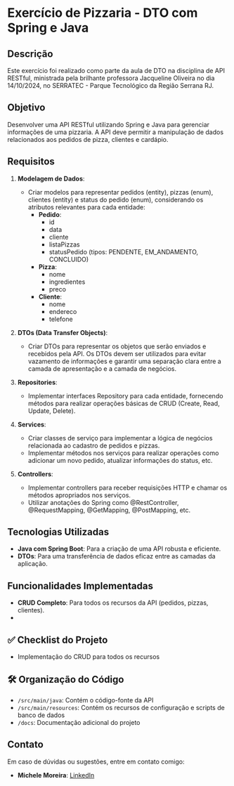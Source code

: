 # Exercício de Pizzaria - DTO com Spring e Java

## Descrição

Este exercício foi realizado como parte da aula de DTO na disciplina de API RESTful, ministrada pela brilhante professora Jacqueline Oliveira no dia 14/10/2024, no SERRATEC - Parque Tecnológico da Região Serrana RJ.

## Objetivo

Desenvolver uma API RESTful utilizando Spring e Java para gerenciar informações de uma pizzaria. A API deve permitir a manipulação de dados relacionados aos pedidos de pizza, clientes e cardápio.

## Requisitos

1. **Modelagem de Dados**:
   - Criar modelos para representar pedidos (entity), pizzas (enum), clientes (entity) e status do pedido (enum), considerando os atributos relevantes para cada entidade:
     - **Pedido**:
       - id
       - data
       - cliente
       - listaPizzas
       - statusPedido (tipos: PENDENTE, EM_ANDAMENTO, CONCLUIDO)
     - **Pizza**:
       - nome
       - ingredientes
       - preco
     - **Cliente**:
       - nome
       - endereco
       - telefone

2. **DTOs (Data Transfer Objects)**:
   - Criar DTOs para representar os objetos que serão enviados e recebidos pela API. Os DTOs devem ser utilizados para evitar vazamento de informações e garantir uma separação clara entre a camada de apresentação e a camada de negócios.

3. **Repositories**:
   - Implementar interfaces Repository para cada entidade, fornecendo métodos para realizar operações básicas de CRUD (Create, Read, Update, Delete).

4. **Services**:
   - Criar classes de serviço para implementar a lógica de negócios relacionada ao cadastro de pedidos e pizzas.
   - Implementar métodos nos serviços para realizar operações como adicionar um novo pedido, atualizar informações do status, etc.

5. **Controllers**:
   - Implementar controllers para receber requisições HTTP e chamar os métodos apropriados nos serviços.
   - Utilizar anotações do Spring como @RestController, @RequestMapping, @GetMapping, @PostMapping, etc.

## Tecnologias Utilizadas

- **Java com Spring Boot**: Para a criação de uma API robusta e eficiente.
- **DTOs**: Para uma transferência de dados eficaz entre as camadas da aplicação.

## Funcionalidades Implementadas

- **CRUD Completo**: Para todos os recursos da API (pedidos, pizzas, clientes).
- 
## ✅ Checklist do Projeto

- Implementação do CRUD para todos os recursos

## 🛠️ Organização do Código

- `/src/main/java`: Contém o código-fonte da API
- `/src/main/resources`: Contém os recursos de configuração e scripts de banco de dados
- `/docs`: Documentação adicional do projeto

## Contato

Em caso de dúvidas ou sugestões, entre em contato comigo:

- **Michele Moreira**: [LinkedIn](https://www.linkedin.com/in/michelemoreira-s/)
